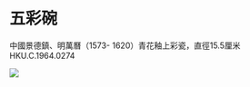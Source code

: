 # 五彩碗  

中國景德鎮、明萬曆（1573- 1620）青花釉上彩瓷，直徑15.5厘米HKU.C.1964.0274  

![](https://cdn-mineru.openxlab.org.cn/result/2025-07-27/26ec8c02-599c-4b79-9876-e092d6287e02/c42f0450812824a55f12b2e33843b115f6f841ba3d7659ca0ffa55b121c87ed6.jpg)